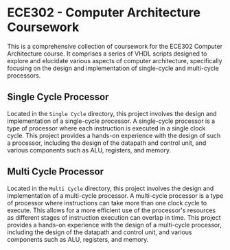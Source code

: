 # ECE302 - Computer Architecture Coursework

This is a comprehensive collection of coursework for the ECE302 Computer Architecture course. It comprises a series of VHDL scripts designed to explore and elucidate various aspects of computer architecture, specifically focusing on the design and implementation of single-cycle and multi-cycle processors.

## Single Cycle Processor

Located in the `Single Cycle` directory, this project involves the design and implementation of a single-cycle processor. A single-cycle processor is a type of processor where each instruction is executed in a single clock cycle. This project provides a hands-on experience with the design of such a processor, including the design of the datapath and control unit, and various components such as ALU, registers, and memory.

## Multi Cycle Processor

Located in the `Multi Cycle` directory, this project involves the design and implementation of a multi-cycle processor. A multi-cycle processor is a type of processor where instructions can take more than one clock cycle to execute. This allows for a more efficient use of the processor's resources as different stages of instruction execution can overlap in time. This project provides a hands-on experience with the design of a multi-cycle processor, including the design of the datapath and control unit, and various components such as ALU, registers, and memory.
